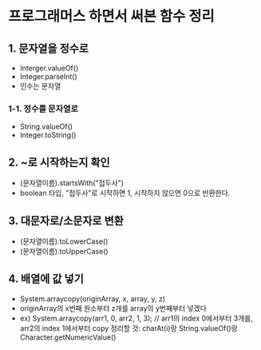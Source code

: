 # 프로그래머스 하면서 써본 함수 정리

## 1. 문자열을 정수로
- Interger.valueOf()
- Integer.parseInt()
- 인수는 문자열

### 1-1. 정수를 문자열로
- String.valueOf()
- Integer.toString()

## 2. ~로 시작하는지 확인
- (문자열이름).startsWith("접두사")
- boolean 타입, "접두사"로 시작하면 1, 시작하지 않으면 0으로 반환한다.

## 3. 대문자로/소문자로 변환
- (문자열이름).toLowerCase()
- (문자열이름).toUpperCase()

## 4. 배열에 값 넣기
-  System.arraycopy(originArray, x, array, y, z)
-  originArray의 x번째 원소부터 z개를 array의 y번째부터 넣겠다
- ex) System.arraycopy(arr1, 0, arr2, 1, 3);    // arr1의 index 0에서부터 3개를, arr2의 index 1에서부터 copy
 정리할 것: charAt(i)랑 String.valueOf()랑 Character.getNumericValue()
